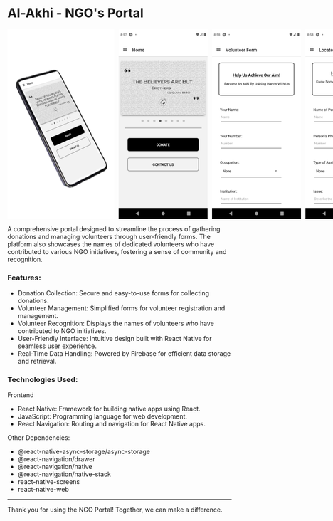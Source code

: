 # Al-Akhi - NGO's Portal

<div style="display: flex; gap: 10px;">
    <img src="./img/4.png" style="width: 240px;" alt="Image 4">
    <img src="./img/1.png" style="width: 200px;" alt="Image 1">
    <img src="./img/2.png" style="width: 200px;" alt="Image 2">
    <img src="./img/3.png" style="width: 200px;" alt="Image 3">
    </div>


A comprehensive portal designed to streamline the process of gathering donations and managing volunteers through user-friendly forms. The platform also showcases the names of dedicated volunteers who have contributed to various NGO initiatives, fostering a sense of community and recognition.

### Features:
- Donation Collection: Secure and easy-to-use forms for collecting donations.
- Volunteer Management: Simplified forms for volunteer registration and management.
- Volunteer Recognition: Displays the names of volunteers who have contributed to NGO initiatives.
- User-Friendly Interface: Intuitive design built with React Native for seamless user experience.
- Real-Time Data Handling: Powered by Firebase for efficient data storage and retrieval.

### Technologies Used:
Frontend
- React Native: Framework for building native apps using React.
- JavaScript: Programming language for web development.
- React Navigation: Routing and navigation for React Native apps.

Other Dependencies:
- @react-native-async-storage/async-storage
- @react-navigation/drawer
- @react-navigation/native
- @react-navigation/native-stack
- react-native-screens
- react-native-web

---------------------------------------------------------------
Thank you for using the NGO Portal! Together, we can make a difference.
